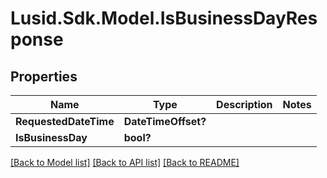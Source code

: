 
# Lusid.Sdk.Model.IsBusinessDayResponse

## Properties

Name | Type | Description | Notes
------------ | ------------- | ------------- | -------------
**RequestedDateTime** | **DateTimeOffset?** |  | 
**IsBusinessDay** | **bool?** |  | 

[[Back to Model list]](../README.md#documentation-for-models)
[[Back to API list]](../README.md#documentation-for-api-endpoints)
[[Back to README]](../README.md)

